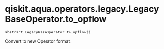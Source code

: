 # qiskit.aqua.operators.legacy.LegacyBaseOperator.to\_opflow

`abstract LegacyBaseOperator.to_opflow()`

Convert to new Operator format.
